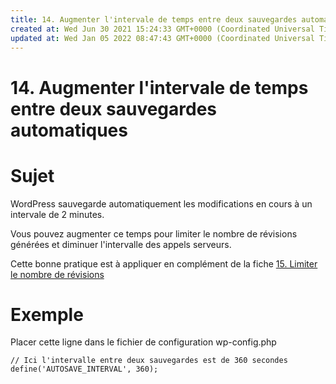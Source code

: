 ```yaml
---
title: 14. Augmenter l'intervale de temps entre deux sauvegardes automatiques
created at: Wed Jun 30 2021 15:24:33 GMT+0000 (Coordinated Universal Time)
updated at: Wed Jan 05 2022 08:47:43 GMT+0000 (Coordinated Universal Time)
---
```


# 14. Augmenter l'intervale de temps entre deux sauvegardes automatiques

# Sujet

WordPress sauvegarde automatiquement les modifications en cours à un intervale de 2 minutes.

Vous pouvez augmenter ce temps pour limiter le nombre de révisions générées et diminuer l'intervalle des appels serveurs.

Cette bonne pratique est à appliquer en complément de la fiche [15. Limiter le nombre de révisions](/Guide%20des%20'n'%20bonnes%20pratiques%20pour%20WordPress%20&%20Personnas/Guide%20des%20'n'%20bonnes%20pratiques%20pour%20WordPress%20&%20Personnas/15.%20Limiter%20le%20nombre%20de%20r%C3%A9visions.md)

# Exemple

Placer cette ligne dans le fichier de configuration wp-config.php

`// Ici l'intervalle entre deux sauvegardes est de 360 secondes define('AUTOSAVE_INTERVAL', 360);`
